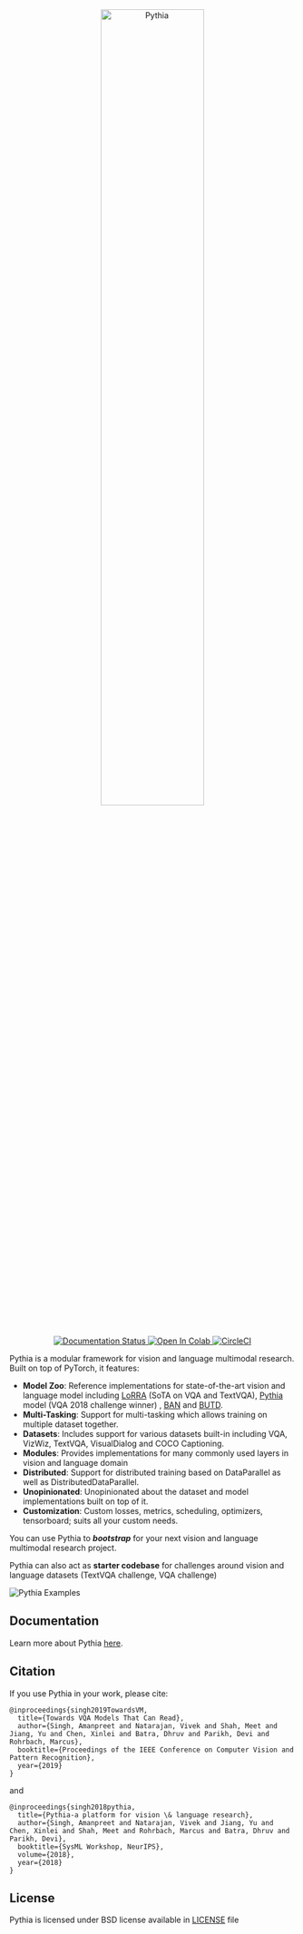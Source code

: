 <div align="center">
  <a href="https://readthedocs.org/projects/learnpythia/">
    <img width="60%" alt="Pythia" src="https://i.imgur.com/wPgp4N4.png"/>
  </a>
</div>

<div align="center">
  <a href="https://learnpythia.readthedocs.io/en/latest/?badge=latest">
  <img alt="Documentation Status" src="https://img.shields.io/readthedocs/pythia.svg?label=docs&style=flat&logo=read-the-docs"/>
  </a>
  <a href="https://colab.research.google.com/drive/1Z9fsh10rFtgWe4uy8nvU4mQmqdokdIRR">
  <img alt="Open In Colab" src="https://colab.research.google.com/assets/colab-badge.svg"/>
  </a>
  <a href="https://circleci.com/gh/facebookresearch/pythia">
  <img alt="CircleCI" src="https://circleci.com/gh/facebookresearch/pythia.svg?style=svg"/>
  </a>
</div>

Pythia is a modular framework for vision and language multimodal research. Built on top
of PyTorch, it features:

- **Model Zoo**: Reference implementations for state-of-the-art vision and language model including
[LoRRA](https://arxiv.org/abs/1904.08920) (SoTA on VQA and TextVQA),
[Pythia](https://arxiv.org/abs/1807.09956) model (VQA 2018 challenge winner) , [BAN](https://arxiv.org/abs/1805.07932) and [BUTD](https://arxiv.org/abs/1707.07998).
- **Multi-Tasking**: Support for multi-tasking which allows training on multiple dataset together.
- **Datasets**: Includes support for various datasets built-in including VQA, VizWiz, TextVQA, VisualDialog and COCO Captioning.
- **Modules**: Provides implementations for many commonly used layers in vision and language domain
- **Distributed**: Support for distributed training based on DataParallel as well as DistributedDataParallel.
- **Unopinionated**: Unopinionated about the dataset and model implementations built on top of it.
- **Customization**: Custom losses, metrics, scheduling, optimizers, tensorboard; suits all your custom needs.

You can use Pythia to **_bootstrap_** for your next vision and language multimodal research project.

Pythia can also act as **starter codebase** for challenges around vision and
language datasets (TextVQA challenge, VQA challenge)

![Pythia Examples](https://i.imgur.com/BP8sYnk.jpg)

## Documentation

Learn more about Pythia [here](https://learnpythia.readthedocs.io/en/latest/).

## Citation

If you use Pythia in your work, please cite:

```
@inproceedings{singh2019TowardsVM,
  title={Towards VQA Models That Can Read},
  author={Singh, Amanpreet and Natarajan, Vivek and Shah, Meet and Jiang, Yu and Chen, Xinlei and Batra, Dhruv and Parikh, Devi and Rohrbach, Marcus},
  booktitle={Proceedings of the IEEE Conference on Computer Vision and Pattern Recognition},
  year={2019}
}
```

and

```
@inproceedings{singh2018pythia,
  title={Pythia-a platform for vision \& language research},
  author={Singh, Amanpreet and Natarajan, Vivek and Jiang, Yu and Chen, Xinlei and Shah, Meet and Rohrbach, Marcus and Batra, Dhruv and Parikh, Devi},
  booktitle={SysML Workshop, NeurIPS},
  volume={2018},
  year={2018}
}
```

## License

Pythia is licensed under BSD license available in [LICENSE](LICENSE) file
